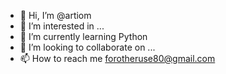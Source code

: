 - 👋 Hi, I’m @artiom
- 👀 I’m interested in ...
- 🌱 I’m currently learning Python
- 💞️ I’m looking to collaborate on ...
- 📫 How to reach me forotheruse80@gmail.com

<!---
forotheruse80/forotheruse80 is a ✨ special ✨ repository because its `README.md` (this file) appears on your GitHub profile.
You can click the Preview link to take a look at your changes.
--->

